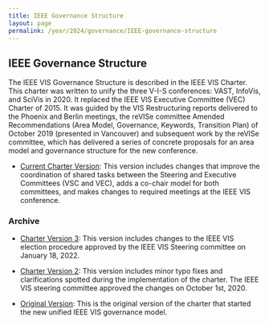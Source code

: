 ```yaml
---
title: IEEE Governance Structure
layout: page
permalink: /year/2024/governance/IEEE-governance-structure
---
```


## IEEE Governance Structure

The IEEE VIS Governance Structure is described in the IEEE VIS Charter. This charter was written to unify the three V-I-S conferences: VAST, InfoVis, and SciVis in 2020. It replaced the IEEE VIS Executive Committee (VEC) Charter of 2015. It was guided by the VIS Restructuring reports delivered to the Phoenix and
Berlin meetings, the reVISe committee Amended Recommendations (Area Model, Governance, Keywords, Transition Plan) of October 2019 (presented in Vancouver) and subsequent work by the reVISe committee, which has delivered a series of concrete proposals for an area model and governance structure for the new conference.


* [Current Charter Version](https://ieeevis.b-cdn.net/vis_2024/pdfs/2024-10-09%20VIS%20Charter%20-%20Approved.pdf): This version includes changes that improve the coordination of shared tasks between the Steering and Executive Committees (VSC and VEC), adds a co-chair model for both committees, and makes changes to required meetings at the IEEE VIS conference.

### Archive

* [Charter Version 3](https://github.com/ieee-vgtc/ieeevis.org/files/8206968/2022-01-18.VIS.Charter.-.Amendment.-.Approved.by.VSC.pdf): This version includes changes to the IEEE VIS election procedure approved by the IEEE VIS Steering committee on January 18, 2022. 

* [Charter Version 2](https://github.com/ieee-vgtc/ieeevis.org/files/8206973/2020-10-01.VIS.Charter.-.Amendment.-.Approved.by.VSC.pdf): This version includes minor typo fixes and clarifications spotted during the implementation of the charter. The IEEE VIS steering committee approved the changes on October 1st, 2020.

* [Original Version](https://github.com/ieee-vgtc/ieeevis.org/files/8206980/2020.-.VIS.Charter.-.Original.pdf): This is the original version of the charter that started the new unified IEEE VIS governance model. 




